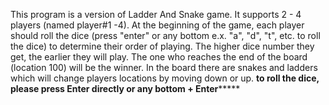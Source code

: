 This program is a version of Ladder And Snake game. It supports 2 - 4 players (named player#1 -4). At the beginning of the game, each player should roll the dice (press "enter" or any bottom e.x. "a", "d", "t", etc. to roll the dice) to determine their order of playing. The higher dice number they get, the earlier they will play. The one who reaches the end of the board (location 100) will be the winner. In the board there are snakes and ladders which will change players locations by moving down or up.
 ****to roll the dice, please press Enter directly or any bottom + Enter*********
